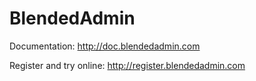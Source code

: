 # BlendedAdmin

Documentation: http://doc.blendedadmin.com

Register and try online: http://register.blendedadmin.com
